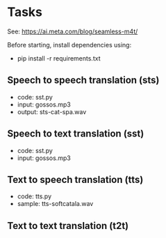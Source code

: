  
# Tasks

See: https://ai.meta.com/blog/seamless-m4t/

Before starting, install dependencies using:

* pip install -r requirements.txt

## Speech to speech translation  (sts)

* code: sst.py
* input: gossos.mp3
* output: sts-cat-spa.wav

## Speech to text translation (sst)

* code: sst.py
* input: gossos.mp3

## Text to speech translation (tts)

* code: tts.py
* sample: tts-softcatala.wav

## Text to text translation (t2t)

